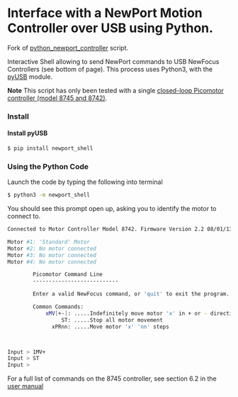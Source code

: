 # Interface with a NewPort Motion Controller over USB using Python.

Fork of [python_newport_controller](https://github.com/bdhammel/python_newport_controller) script.

Interactive Shell allowing to send NewPort commands to USB NewFocus Controllers (see bottom of page).
This process uses Python3, with the [pyUSB](https://github.com/pyusb/pyusb) module.

**Note** This script has only been tested with a single [closed-loop Picomotor controller (model 8745 and 8742)](https://www.newport.com/Closed-Loop-Picomotor-Motion-Controller/1023364/1033/info.aspx).

### Install

#### Install pyUSB

```bash
$ pip install newport_shell
```

### Using the Python Code

Launch the code by typing the following into terminal

```bash
$ python3 -m newport_shell
```

You should see this prompt open up, asking you to identify the motor to connect to.

```bash
Connected to Motor Controller Model 8742. Firmware Version 2.2 08/01/13

Motor #1: 'Standard' Motor
Motor #2: No motor connected
Motor #3: No motor connected
Motor #4: No motor connected

        Picomotor Command Line
        ---------------------------

        Enter a valid NewFocus command, or 'quit' to exit the program.

        Common Commands:
            xMV[+-]: .....Indefinitely move motor 'x' in + or - direction
                 ST: .....Stop all motor movement
              xPRnn: .....Move motor 'x' 'nn' steps



Input > 1MV+
Input > ST
Input >
```


For a full list of commands on the 8745 controller, see section 6.2 in the [user manual](https://assets.newport.com/webDocuments-EN/images/8743_CL_User_Manual_revA.pdf)
